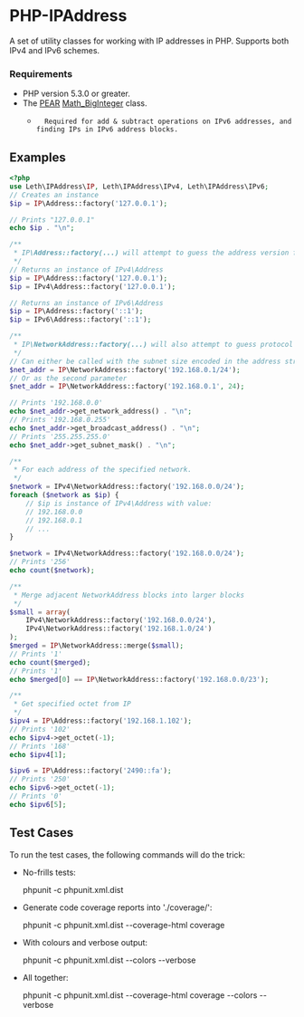 # PHP-IPAddress

A set of utility classes for working with IP addresses in PHP.
Supports both IPv4 and IPv6 schemes.

### Requirements

*	PHP version 5.3.0 or greater.
*	The [PEAR](http://pear.php.net/) [Math_BigInteger](http://pear.php.net/package/Math_BigInteger/) class.
    *		Required for add & subtract operations on IPv6 addresses, and finding IPs in IPv6 address blocks.

## Examples

```php
<?php
use Leth\IPAddress\IP, Leth\IPAddress\IPv4, Leth\IPAddress\IPv6;
// Creates an instance
$ip = IP\Address::factory('127.0.0.1');

// Prints "127.0.0.1"
echo $ip . "\n";

/**
 * IP\Address::factory(...) will attempt to guess the address version from the arguments
 */
// Returns an instance of IPv4\Address
$ip = IP\Address::factory('127.0.0.1');
$ip = IPv4\Address::factory('127.0.0.1');

// Returns an instance of IPv6\Address
$ip = IP\Address::factory('::1');
$ip = IPv6\Address::factory('::1');

/**
 * IP\NetworkAddress::factory(...) will also attempt to guess protocol versions
 */
// Can either be called with the subnet size encoded in the address string,
$net_addr = IP\NetworkAddress::factory('192.168.0.1/24');
// Or as the second parameter
$net_addr = IP\NetworkAddress::factory('192.168.0.1', 24);

// Prints '192.168.0.0'
echo $net_addr->get_network_address() . "\n";
// Prints '192.168.0.255'
echo $net_addr->get_broadcast_address() . "\n";
// Prints '255.255.255.0'
echo $net_addr->get_subnet_mask() . "\n";

/**
 * For each address of the specified network.
 */
$network = IPv4\NetworkAddress::factory('192.168.0.0/24');
foreach ($network as $ip) {
	// $ip is instance of IPv4\Address with value:
	// 192.168.0.0
	// 192.168.0.1
	// ...
}

$network = IPv4\NetworkAddress::factory('192.168.0.0/24');
// Prints '256'
echo count($network);

/**
 * Merge adjacent NetworkAddress blocks into larger blocks
 */
$small = array(
	IPv4\NetworkAddress::factory('192.168.0.0/24'),
	IPv4\NetworkAddress::factory('192.168.1.0/24')
);
$merged = IP\NetworkAddress::merge($small);
// Prints '1'
echo count($merged);
// Prints '1'
echo $merged[0] == IP\NetworkAddress::factory('192.168.0.0/23');

/**
 * Get specified octet from IP
 */
$ipv4 = IP\Address::factory('192.168.1.102');
// Prints '102'
echo $ipv4->get_octet(-1);
// Prints '168'
echo $ipv4[1];

$ipv6 = IP\Address::factory('2490::fa');
// Prints '250'
echo $ipv6->get_octet(-1);
// Prints '0'
echo $ipv6[5];
```

## Test Cases

To run the test cases, the following commands will do the trick:

*	No-frills tests:

	phpunit -c phpunit.xml.dist

*	Generate code coverage reports into './coverage/':

	phpunit -c phpunit.xml.dist --coverage-html coverage

*	With colours and verbose output:

	phpunit -c phpunit.xml.dist --colors --verbose

*	All together:

	phpunit -c phpunit.xml.dist --coverage-html coverage --colors --verbose
